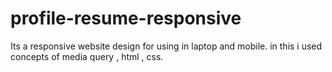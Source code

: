# profile-resume-responsive
Its a responsive website design for using in laptop and mobile. in this i used concepts of media query , html , css.
